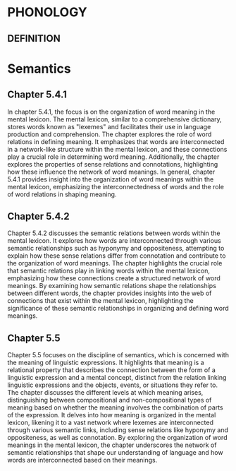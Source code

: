 # PHONOLOGY 
## DEFINITION 

# Semantics

## Chapter 5.4.1

In chapter 5.4.1, the focus is on the organization of word meaning in the mental lexicon. The mental lexicon, similar to a comprehensive dictionary, stores words known as "lexemes" and facilitates their use in language production and comprehension. The chapter explores the role of word relations in defining meaning. It emphasizes that words are interconnected in a network-like structure within the mental lexicon, and these connections play a crucial role in determining word meaning. Additionally, the chapter explores the properties of sense relations and connotations, highlighting how these influence the network of word meanings. In general, chapter 5.4.1 provides insight into the organization of word meanings within the mental lexicon, emphasizing the interconnectedness of words and the role of word relations in shaping meaning.

## Chapter 5.4.2

Chapter 5.4.2 discusses the semantic relations between words within the mental lexicon. It explores how words are interconnected through various semantic relationships such as hyponymy and oppositeness, attempting to explain how these sense relations differ from connotation and contribute to the organization of word meanings. The chapter highlights the crucial role that semantic relations play in linking words within the mental lexicon, emphasizing how these connections create a structured network of word meanings. By examining how semantic relations shape the relationships between different words, the chapter provides insights into the web of connections that exist within the mental lexicon, highlighting the significance of these semantic relationships in organizing and defining word meanings.

## Chapter 5.5

Chapter 5.5 focuses on the discipline of semantics, which is concerned with the meaning of linguistic expressions. It highlights that meaning is a relational property that describes the connection between the form of a linguistic expression and a mental concept, distinct from the relation linking linguistic expressions and the objects, events, or situations they refer to. The chapter discusses the different levels at which meaning arises, distinguishing between compositional and non-compositional types of meaning based on whether the meaning involves the combination of parts of the expression. It delves into how meaning is organized in the mental lexicon, likening it to a vast network where lexemes are interconnected through various semantic links, including sense relations like hyponymy and oppositeness, as well as connotation. By exploring the organization of word meanings in the mental lexicon, the chapter underscores the network of semantic relationships that shape our understanding of language and how words are interconnected based on their meanings.
